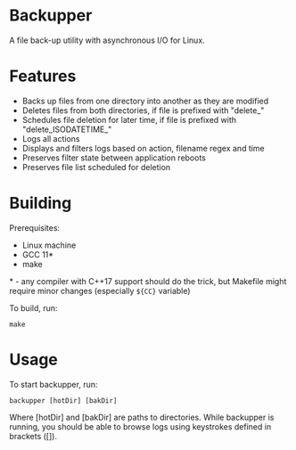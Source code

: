 # Backupper
A file back-up utility with asynchronous I/O for Linux.

# Features
- Backs up files from one directory into another as they are modified
- Deletes files from both directories, if file is prefixed with "delete_"
- Schedules file deletion for later time, if file is prefixed with "delete_ISODATETIME_"
- Logs all actions
- Displays and filters logs based on action, filename regex and time
- Preserves filter state between application reboots
- Preserves file list scheduled for deletion

# Building
Prerequisites:
- Linux machine
- GCC 11*
- make

\* - any compiler with C++17 support should do the trick, but Makefile might require minor changes (especially `${CC}` variable)

To build, run:

`make`

# Usage
To start backupper, run:

`backupper [hotDir] [bakDir]`

Where [hotDir] and [bakDir] are paths to directories. While backupper is running, you should be able to browse logs using keystrokes defined in brackets ([]).